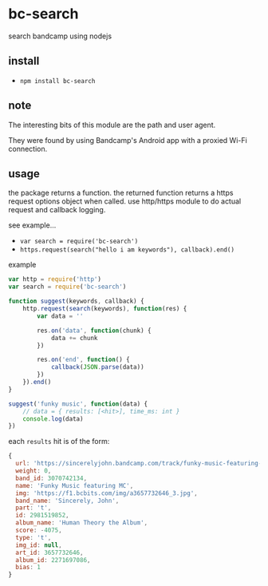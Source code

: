 bc-search
=========
search bandcamp using nodejs

## install
 - `npm install bc-search`

## note
The interesting bits of this module are the path and user agent.

They were found by using Bandcamp's Android app with a proxied Wi-Fi connection.

## usage
the package returns a function. the returned function returns a https request options object when called. use http/https module to do actual request and callback logging.

see example...
 - `var search = require('bc-search')`
 - `https.request(search("hello i am keywords"), callback).end()`

example
``` js
var http = require('http')
var search = require('bc-search')

function suggest(keywords, callback) {
    http.request(search(keywords), function(res) {
        var data = ''

        res.on('data', function(chunk) {
            data += chunk
        })

        res.on('end', function() {
            callback(JSON.parse(data))
        })
    }).end()
}

suggest('funky music', function(data) {
    // data = { results: [<hit>], time_ms: int }
    console.log(data)
})
```

each `results` hit is of the form:
```js
{
  url: 'https://sincerelyjohn.bandcamp.com/track/funky-music-featuring-mc',
  weight: 0,
  band_id: 3070742134,
  name: 'Funky Music featuring MC',
  img: 'https://f1.bcbits.com/img/a3657732646_3.jpg',
  band_name: 'Sincerely, John',
  part: 't',
  id: 2981519852,
  album_name: 'Human Theory the Album',
  score: -4075,
  type: 't',
  img_id: null,
  art_id: 3657732646,
  album_id: 2271697086,
  bias: 1
}
```
